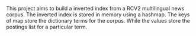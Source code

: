 This project aims to build a inverted index from a  RCV2 multilingual news corpus.
The inverted index is stored in memory using a hashmap.
The keys of map store the dictionary terms for the corpus.
While the values store the postings list for a particular term.
